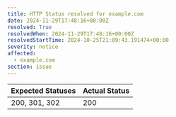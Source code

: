 ```yaml
---
title: HTTP Status resolved for example.com
date: 2024-11-29T17:48:16+00:00Z
resolved: True
resolvedWhen: 2024-11-29T17:48:16+00:00Z
resolvedStartTime: 2024-10-25T21:09:43.191474+00:00
severity: notice
affected:
  - example.com
section: issue
---
```


| Expected Statuses | Actual Status  |
|-------------------|----------------|
| 200, 301, 302 | 200 |
